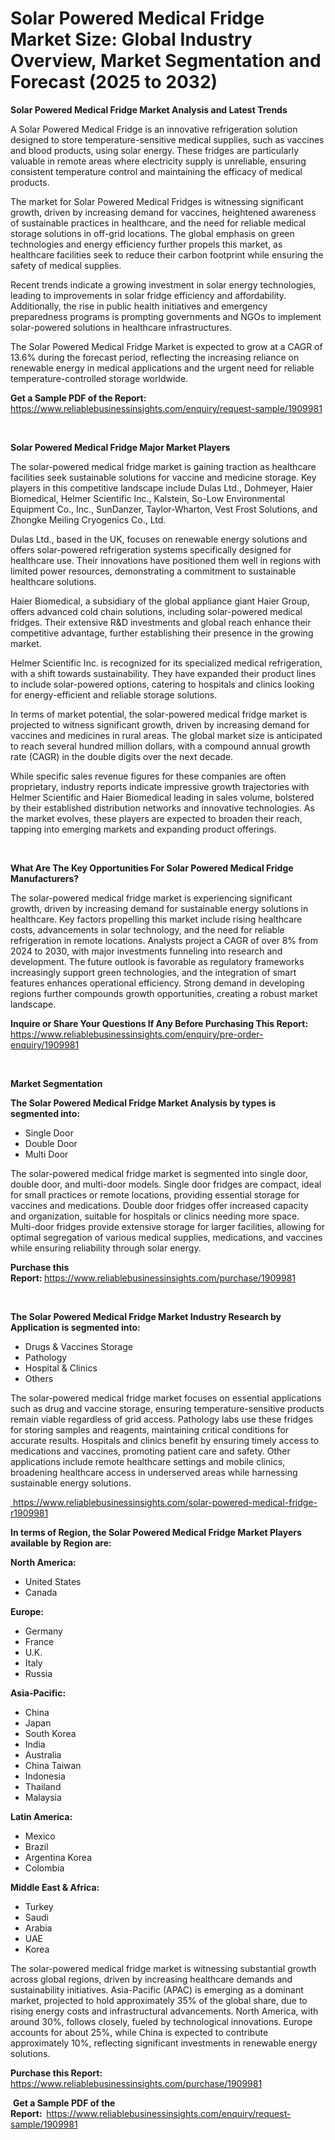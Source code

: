 <p><h1>Solar Powered Medical Fridge Market Size: Global Industry Overview, Market Segmentation and Forecast (2025 to 2032)</h1></p><p><strong>Solar Powered Medical Fridge Market Analysis and Latest Trends</strong></p>
<p><p>A Solar Powered Medical Fridge is an innovative refrigeration solution designed to store temperature-sensitive medical supplies, such as vaccines and blood products, using solar energy. These fridges are particularly valuable in remote areas where electricity supply is unreliable, ensuring consistent temperature control and maintaining the efficacy of medical products. </p><p>The market for Solar Powered Medical Fridges is witnessing significant growth, driven by increasing demand for vaccines, heightened awareness of sustainable practices in healthcare, and the need for reliable medical storage solutions in off-grid locations. The global emphasis on green technologies and energy efficiency further propels this market, as healthcare facilities seek to reduce their carbon footprint while ensuring the safety of medical supplies.</p><p>Recent trends indicate a growing investment in solar energy technologies, leading to improvements in solar fridge efficiency and affordability. Additionally, the rise in public health initiatives and emergency preparedness programs is prompting governments and NGOs to implement solar-powered solutions in healthcare infrastructures.</p><p>The Solar Powered Medical Fridge Market is expected to grow at a CAGR of 13.6% during the forecast period, reflecting the increasing reliance on renewable energy in medical applications and the urgent need for reliable temperature-controlled storage worldwide.</p></p>
<p><strong>Get a Sample PDF of the Report:&nbsp;</strong> <a href="https://www.reliablebusinessinsights.com/enquiry/request-sample/1909981?utm_campaign=2310&utm_medium=2&utm_source=Github&utm_content=ia&utm_term=16042025&utm_id=solar-powered-medical-fridge">https://www.reliablebusinessinsights.com/enquiry/request-sample/1909981</a></p>
<p>&nbsp;</p>
<p><strong>Solar Powered Medical Fridge Major Market Players</strong></p>
<p><p>The solar-powered medical fridge market is gaining traction as healthcare facilities seek sustainable solutions for vaccine and medicine storage. Key players in this competitive landscape include Dulas Ltd., Dohmeyer, Haier Biomedical, Helmer Scientific Inc., Kalstein, So-Low Environmental Equipment Co., Inc., SunDanzer, Taylor-Wharton, Vest Frost Solutions, and Zhongke Meiling Cryogenics Co., Ltd.</p><p>Dulas Ltd., based in the UK, focuses on renewable energy solutions and offers solar-powered refrigeration systems specifically designed for healthcare use. Their innovations have positioned them well in regions with limited power resources, demonstrating a commitment to sustainable healthcare solutions. </p><p>Haier Biomedical, a subsidiary of the global appliance giant Haier Group, offers advanced cold chain solutions, including solar-powered medical fridges. Their extensive R&D investments and global reach enhance their competitive advantage, further establishing their presence in the growing market.</p><p>Helmer Scientific Inc. is recognized for its specialized medical refrigeration, with a shift towards sustainability. They have expanded their product lines to include solar-powered options, catering to hospitals and clinics looking for energy-efficient and reliable storage solutions.</p><p>In terms of market potential, the solar-powered medical fridge market is projected to witness significant growth, driven by increasing demand for vaccines and medicines in rural areas. The global market size is anticipated to reach several hundred million dollars, with a compound annual growth rate (CAGR) in the double digits over the next decade.</p><p>While specific sales revenue figures for these companies are often proprietary, industry reports indicate impressive growth trajectories with Helmer Scientific and Haier Biomedical leading in sales volume, bolstered by their established distribution networks and innovative technologies. As the market evolves, these players are expected to broaden their reach, tapping into emerging markets and expanding product offerings.</p></p>
<p>&nbsp;</p>
<p><strong>What Are The Key Opportunities For Solar Powered Medical Fridge Manufacturers?</strong></p>
<p><p>The solar-powered medical fridge market is experiencing significant growth, driven by increasing demand for sustainable energy solutions in healthcare. Key factors propelling this market include rising healthcare costs, advancements in solar technology, and the need for reliable refrigeration in remote locations. Analysts project a CAGR of over 8% from 2024 to 2030, with major investments funneling into research and development. The future outlook is favorable as regulatory frameworks increasingly support green technologies, and the integration of smart features enhances operational efficiency. Strong demand in developing regions further compounds growth opportunities, creating a robust market landscape.</p></p>
<p><strong>Inquire or Share Your Questions If Any Before Purchasing This Report:</strong> <a href="https://www.reliablebusinessinsights.com/enquiry/pre-order-enquiry/1909981?utm_campaign=2310&utm_medium=2&utm_source=Github&utm_content=ia&utm_term=16042025&utm_id=solar-powered-medical-fridge">https://www.reliablebusinessinsights.com/enquiry/pre-order-enquiry/1909981</a></p>
<p>&nbsp;</p>
<p><strong>Market Segmentation</strong></p>
<p><strong>The Solar Powered Medical Fridge Market Analysis by types is segmented into:</strong></p>
<p><ul><li>Single Door</li><li>Double Door</li><li>Multi Door</li></ul></p>
<p><p>The solar-powered medical fridge market is segmented into single door, double door, and multi-door models. Single door fridges are compact, ideal for small practices or remote locations, providing essential storage for vaccines and medications. Double door fridges offer increased capacity and organization, suitable for hospitals or clinics needing more space. Multi-door fridges provide extensive storage for larger facilities, allowing for optimal segregation of various medical supplies, medications, and vaccines while ensuring reliability through solar energy.</p></p>
<p><strong>Purchase this Report:&nbsp;</strong><a href="https://www.reliablebusinessinsights.com/purchase/1909981?utm_campaign=2310&utm_medium=2&utm_source=Github&utm_content=ia&utm_term=16042025&utm_id=solar-powered-medical-fridge">https://www.reliablebusinessinsights.com/purchase/1909981</a></p>
<p>&nbsp;</p>
<p><strong>The Solar Powered Medical Fridge Market Industry Research by Application is segmented into:</strong></p>
<p><ul><li>Drugs & Vaccines Storage</li><li>Pathology</li><li>Hospital & Clinics</li><li>Others</li></ul></p>
<p><p>The solar-powered medical fridge market focuses on essential applications such as drug and vaccine storage, ensuring temperature-sensitive products remain viable regardless of grid access. Pathology labs use these fridges for storing samples and reagents, maintaining critical conditions for accurate results. Hospitals and clinics benefit by ensuring timely access to medications and vaccines, promoting patient care and safety. Other applications include remote healthcare settings and mobile clinics, broadening healthcare access in underserved areas while harnessing sustainable energy solutions.</p></p>
<p><a href="https://www.reliablebusinessinsights.com/solar-powered-medical-fridge-r1909981?utm_campaign=2310&utm_medium=2&utm_source=Github&utm_content=ia&utm_term=16042025&utm_id=solar-powered-medical-fridge">&nbsp;https://www.reliablebusinessinsights.com/solar-powered-medical-fridge-r1909981</a></p>
<p><strong>In terms of Region, the Solar Powered Medical Fridge Market Players available by Region are:</strong></p>
<p>
    <p> <strong> North America: </strong>
        <ul>
            <li>United States</li>
            <li>Canada</li>
        </ul>
        </p> 
    <p> <strong> Europe: </strong>
        <ul>
            <li>Germany</li>
            <li>France</li>
            <li>U.K.</li>
            <li>Italy</li>
            <li>Russia</li>
        </ul>
        </p> 
    <p> <strong> Asia-Pacific: </strong>
        <ul>
            <li>China</li>
            <li>Japan</li>
            <li>South Korea</li>
            <li>India</li>
            <li>Australia</li>
            <li>China Taiwan</li>
            <li>Indonesia</li>
            <li>Thailand</li>
            <li>Malaysia</li>
        </ul>
        </p> 
    <p> <strong> Latin America: </strong>
        <ul>
            <li>Mexico</li>
            <li>Brazil</li>
            <li>Argentina Korea</li>
            <li>Colombia</li>
        </ul>
        </p> 
    <p> <strong> Middle East & Africa: </strong>
        <ul>
            <li>Turkey</li>
            <li>Saudi</li>
            <li>Arabia</li>
            <li>UAE</li>
            <li>Korea</li>
        </ul>
    </p>
    </p>
<p><p>The solar-powered medical fridge market is witnessing substantial growth across global regions, driven by increasing healthcare demands and sustainability initiatives. Asia-Pacific (APAC) is emerging as a dominant market, projected to hold approximately 35% of the global share, due to rising energy costs and infrastructural advancements. North America, with around 30%, follows closely, fueled by technological innovations. Europe accounts for about 25%, while China is expected to contribute approximately 10%, reflecting significant investments in renewable energy solutions.</p></p>
<p><strong>Purchase this Report: </strong><a href="https://www.reliablebusinessinsights.com/purchase/1909981?utm_campaign=2310&utm_medium=2&utm_source=Github&utm_content=ia&utm_term=16042025&utm_id=solar-powered-medical-fridge">https://www.reliablebusinessinsights.com/purchase/1909981</a></p>
<p>&nbsp;<strong>Get a Sample PDF of the Report:&nbsp;&nbsp;</strong><a href="https://www.reliablebusinessinsights.com/enquiry/request-sample/1909981?utm_campaign=2310&utm_medium=2&utm_source=Github&utm_content=ia&utm_term=16042025&utm_id=solar-powered-medical-fridge">https://www.reliablebusinessinsights.com/enquiry/request-sample/1909981</a></p>
<p><strong></strong></p>
<p><p></p><p></p><p></p></p>